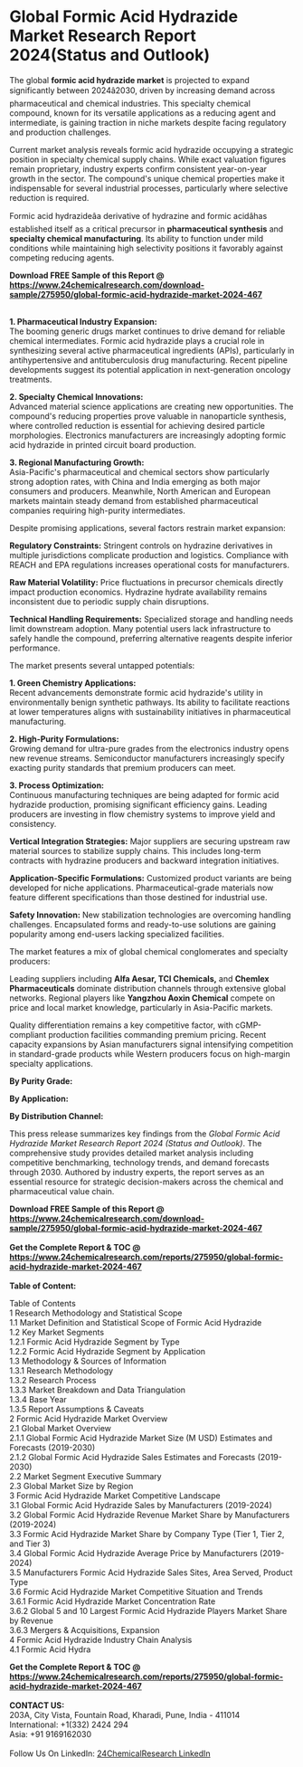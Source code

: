 <h1>Global Formic Acid Hydrazide Market Research Report 2024(Status and Outlook)</h1><p>The global <strong>formic acid hydrazide market</strong> is projected to expand significantly between 2024â2030, driven by increasing demand across pharmaceutical and chemical industries. This specialty chemical compound, known for its versatile applications as a reducing agent and intermediate, is gaining traction in niche markets despite facing regulatory and production challenges.</p><p>Current market analysis reveals formic acid hydrazide occupying a strategic position in specialty chemical supply chains. While exact valuation figures remain proprietary, industry experts confirm consistent year-on-year growth in the sector. The compound's unique chemical properties make it indispensable for several industrial processes, particularly where selective reduction is required.</p><p>Formic acid hydrazideâa derivative of hydrazine and formic acidâhas established itself as a critical precursor in <strong>pharmaceutical synthesis</strong> and <strong>specialty chemical manufacturing</strong>. Its ability to function under mild conditions while maintaining high selectivity positions it favorably against competing reducing agents.</p><div><b>Download FREE Sample of this Report @ 
            <a href="https://www.24chemicalresearch.com/download-sample/275950/global-formic-acid-hydrazide-market-2024-467">
            https://www.24chemicalresearch.com/download-sample/275950/global-formic-acid-hydrazide-market-2024-467</a></b></div><br><p><strong>1. Pharmaceutical Industry Expansion:</strong><br>
The booming generic drugs market continues to drive demand for reliable chemical intermediates. Formic acid hydrazide plays a crucial role in synthesizing several active pharmaceutical ingredients (APIs), particularly in antihypertensive and antituberculosis drug manufacturing. Recent pipeline developments suggest its potential application in next-generation oncology treatments.</p><p><strong>2. Specialty Chemical Innovations:</strong><br>
Advanced material science applications are creating new opportunities. The compound's reducing properties prove valuable in nanoparticle synthesis, where controlled reduction is essential for achieving desired particle morphologies. Electronics manufacturers are increasingly adopting formic acid hydrazide in printed circuit board production.</p><p><strong>3. Regional Manufacturing Growth:</strong><br>
Asia-Pacific's pharmaceutical and chemical sectors show particularly strong adoption rates, with China and India emerging as both major consumers and producers. Meanwhile, North American and European markets maintain steady demand from established pharmaceutical companies requiring high-purity intermediates.</p><p>Despite promising applications, several factors restrain market expansion:</p><p><strong>Regulatory Constraints:</strong> Stringent controls on hydrazine derivatives in multiple jurisdictions complicate production and logistics. Compliance with REACH and EPA regulations increases operational costs for manufacturers.</p><p><strong>Raw Material Volatility:</strong> Price fluctuations in precursor chemicals directly impact production economics. Hydrazine hydrate availability remains inconsistent due to periodic supply chain disruptions.</p><p><strong>Technical Handling Requirements:</strong> Specialized storage and handling needs limit downstream adoption. Many potential users lack infrastructure to safely handle the compound, preferring alternative reagents despite inferior performance.</p><p>The market presents several untapped potentials:</p><p><strong>1. Green Chemistry Applications:</strong><br>
Recent advancements demonstrate formic acid hydrazide's utility in environmentally benign synthetic pathways. Its ability to facilitate reactions at lower temperatures aligns with sustainability initiatives in pharmaceutical manufacturing.</p><p><strong>2. High-Purity Formulations:</strong><br>
Growing demand for ultra-pure grades from the electronics industry opens new revenue streams. Semiconductor manufacturers increasingly specify exacting purity standards that premium producers can meet.</p><p><strong>3. Process Optimization:</strong><br>
Continuous manufacturing techniques are being adapted for formic acid hydrazide production, promising significant efficiency gains. Leading producers are investing in flow chemistry systems to improve yield and consistency.</p><p><strong>Vertical Integration Strategies:</strong> Major suppliers are securing upstream raw material sources to stabilize supply chains. This includes long-term contracts with hydrazine producers and backward integration initiatives.</p><p><strong>Application-Specific Formulations:</strong> Customized product variants are being developed for niche applications. Pharmaceutical-grade materials now feature different specifications than those destined for industrial use.</p><p><strong>Safety Innovation:</strong> New stabilization technologies are overcoming handling challenges. Encapsulated forms and ready-to-use solutions are gaining popularity among end-users lacking specialized facilities.</p><p>The market features a mix of global chemical conglomerates and specialty producers:</p><p>Leading suppliers including <strong>Alfa Aesar, TCI Chemicals,</strong> and <strong>Chemlex Pharmaceuticals</strong> dominate distribution channels through extensive global networks. Regional players like <strong>Yangzhou Aoxin Chemical</strong> compete on price and local market knowledge, particularly in Asia-Pacific markets.</p><p>Quality differentiation remains a key competitive factor, with cGMP-compliant production facilities commanding premium pricing. Recent capacity expansions by Asian manufacturers signal intensifying competition in standard-grade products while Western producers focus on high-margin specialty applications.</p><p><strong>By Purity Grade:</strong></p><p><strong>By Application:</strong></p><p><strong>By Distribution Channel:</strong></p><p>This press release summarizes key findings from the <em>Global Formic Acid Hydrazide Market Research Report 2024 (Status and Outlook)</em>. The comprehensive study provides detailed market analysis including competitive benchmarking, technology trends, and demand forecasts through 2030. Authored by industry experts, the report serves as an essential resource for strategic decision-makers across the chemical and pharmaceutical value chain.</p><div><b>Download FREE Sample of this Report @ 
            <a href="https://www.24chemicalresearch.com/download-sample/275950/global-formic-acid-hydrazide-market-2024-467">
            https://www.24chemicalresearch.com/download-sample/275950/global-formic-acid-hydrazide-market-2024-467</a></b></div><br><div><b>Get the Complete Report & TOC @ 
            <a href="https://www.24chemicalresearch.com/reports/275950/global-formic-acid-hydrazide-market-2024-467">
            https://www.24chemicalresearch.com/reports/275950/global-formic-acid-hydrazide-market-2024-467</a></b></div><br>
            <b>Table of Content:</b><p>Table of Contents<br />
1 Research Methodology and Statistical Scope<br />
1.1 Market Definition and Statistical Scope of Formic Acid Hydrazide<br />
1.2 Key Market Segments<br />
1.2.1 Formic Acid Hydrazide Segment by Type<br />
1.2.2 Formic Acid Hydrazide Segment by Application<br />
1.3 Methodology & Sources of Information<br />
1.3.1 Research Methodology<br />
1.3.2 Research Process<br />
1.3.3 Market Breakdown and Data Triangulation<br />
1.3.4 Base Year<br />
1.3.5 Report Assumptions & Caveats<br />
2 Formic Acid Hydrazide Market Overview<br />
2.1 Global Market Overview<br />
2.1.1 Global Formic Acid Hydrazide Market Size (M USD) Estimates and Forecasts (2019-2030)<br />
2.1.2 Global Formic Acid Hydrazide Sales Estimates and Forecasts (2019-2030)<br />
2.2 Market Segment Executive Summary<br />
2.3 Global Market Size by Region<br />
3 Formic Acid Hydrazide Market Competitive Landscape<br />
3.1 Global Formic Acid Hydrazide Sales by Manufacturers (2019-2024)<br />
3.2 Global Formic Acid Hydrazide Revenue Market Share by Manufacturers (2019-2024)<br />
3.3 Formic Acid Hydrazide Market Share by Company Type (Tier 1, Tier 2, and Tier 3)<br />
3.4 Global Formic Acid Hydrazide Average Price by Manufacturers (2019-2024)<br />
3.5 Manufacturers Formic Acid Hydrazide Sales Sites, Area Served, Product Type<br />
3.6 Formic Acid Hydrazide Market Competitive Situation and Trends<br />
3.6.1 Formic Acid Hydrazide Market Concentration Rate<br />
3.6.2 Global 5 and 10 Largest Formic Acid Hydrazide Players Market Share by Revenue<br />
3.6.3 Mergers & Acquisitions, Expansion<br />
4 Formic Acid Hydrazide Industry Chain Analysis<br />
4.1 Formic Acid Hydra</p><div><b>Get the Complete Report & TOC @ 
            <a href="https://www.24chemicalresearch.com/reports/275950/global-formic-acid-hydrazide-market-2024-467">
            https://www.24chemicalresearch.com/reports/275950/global-formic-acid-hydrazide-market-2024-467</a></b></div><br><b>CONTACT US:</b><br>
            203A, City Vista, Fountain Road, Kharadi, Pune, India - 411014<br>
            International: +1(332) 2424 294<br>
            Asia: +91 9169162030 <br><br>
            Follow Us On LinkedIn: <a href="https://www.linkedin.com/company/24chemicalresearch/">24ChemicalResearch LinkedIn</a>